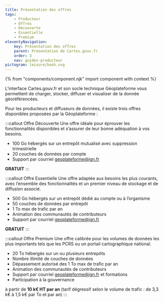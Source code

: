 ```yaml
---
title: Présentation des offres
tags:
    - Producteur
    - Offres
    - Découverte
    - Essentielle
    - Premium
eleventyNavigation:
    key: Présentation des offres
    parent: Présentation de Cartes.gouv.fr
    order: 3
    nav: guides-producteur
pictogram: leisure/book.svg
---
```


{% from "components/component.njk" import component with context %}

L’interface Cartes.gouv.fr et son socle technique Géoplateforme vous permettent de charger, stocker, diffuser et visualiser de la donnée géoréférencées.

Pour les producteurs et diffuseurs de données, il existe trois offres disponibles proposées par la Géoplateforme :

:::callout Offre Découverte
Une offre idéale pour éprouver les fonctionnalités disponibles et s’assurer de leur bonne adéquation à vos besoins.

- 100 Go hébergés sur un entrepôt mutualisé avec suppression trimestrielle
- 20 couches de données par compte
- Support par courriel [geoplateforme@ign.fr](mailto:geoplateforme@ign.fr)

**GRATUIT**
:::

:::callout Offre Essentielle
Une offre adaptée aux besoins les plus courants, avec l’ensemble des fonctionnalités et un premier niveau de stockage et de diffusion associé.

- 500 Go hébergés sur un entrepôt dédié au compte ou à l’organisme
- 50 couches de données par entrepôt
- 1 To max de trafic par an
- Animation des communautés de contributeurs
- Support par courriel [geoplateforme@ign.fr](mailto:geoplateforme@ign.fr)

**GRATUIT**
:::

:::callout Offre Premium
Une offre calibrée pour les volumes de données les plus importants tels que les PCRS ou un portail cartographique national.

- 20 To hébergés sur un ou plusieurs entrepôts
- Nombre illimité de couches de données
- Dépassement autorisé des 1 To max de trafic par an
- Animation des communautés de contributeurs
- Support par courriel [geoplateforme@ign.fr](mailto:geoplateforme@ign.fr) et formations
- Participation à la gouvernance

à partir de **10 k€ HT par an** (tarif dégressif selon le volume de trafic : de 3,3 k€ à 1,5 k€ par To et par an)
:::
